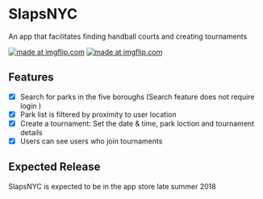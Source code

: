 # SlapsNYC
An app that facilitates finding handball courts and creating tournaments

<a href="https://imgflip.com/gif/2expf5"><img src="https://i.imgflip.com/2expf5.gif" title="made at imgflip.com"/></a>
<a href="https://imgflip.com/gif/2expnf"><img src="https://i.imgflip.com/2expnf.gif" title="made at imgflip.com"/></a>

## Features
- [x] Search for parks in the five boroughs (Search feature does not require login )
- [x] Park list is filtered by proximity to user location
- [x] Create a tournament: Set the date & time, park loction and tournament details
- [x] Users can see users who join tournaments

## Expected Release
SlapsNYC is expected to be in the app store late summer 2018

